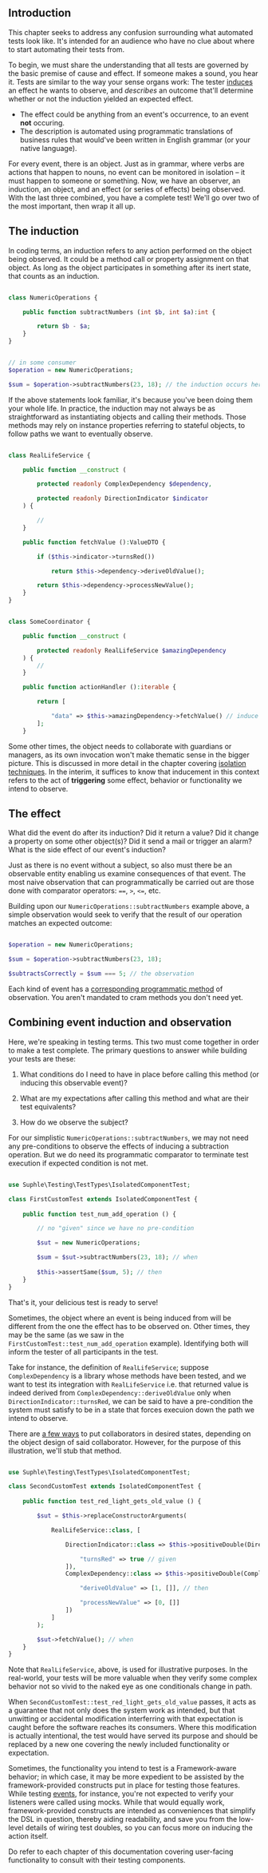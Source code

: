 ## Introduction

This chapter seeks to address any confusion surrounding what automated tests look like. It's intended for an audience who have no clue about where to start automating their tests from. 

To begin, we must share the understanding that all tests are governed by the basic premise of cause and effect. If someone makes a sound, you hear it. Tests are similar to the way your sense organs work: The tester [induces](#The-induction) an effect he wants to observe, and *describes* an outcome that'll determine whether or not the induction yielded an expected effect.

- The effect could be anything from an event's occurrence, to an event **not** occuring.
- The description is automated using programmatic translations of business rules that would've been written in English grammar (or your native language).

For every event, there is an object. Just as in grammar, where verbs are actions that happen to nouns, no event can be monitored in isolation – it must happen to someone or something. Now, we have an observer, an induction, an object, and an effect (or series of effects) being observed. 
With the last three combined, you have a complete test! We'll go over two of the most important, then wrap it all up.

## The induction

In coding terms, an induction refers to any action performed on the object being observed. It could be a method call or property assignment on that object. As long as the object participates in something after its inert state, that counts as an induction.

```php

class NumericOperations {

    public function subtractNumbers (int $b, int $a):int {

        return $b - $a;
    }
}
```

```php

// in some consumer
$operation = new NumericOperations;

$sum = $operation->subtractNumbers(23, 18); // the induction occurs here
```

If the above statements look familiar, it's because you've been doing them your whole life. In practice, the induction may not always be as straightforward as instantiating objects and calling their methods. Those methods may rely on instance properties referring to stateful objects, to follow paths we want to eventually observe.

```php

class RealLifeService {

    public function __construct (

        protected readonly ComplexDependency $dependency,

        protected readonly DirectionIndicator $indicator
    ) {

        //
    }

    public function fetchValue ():ValueDTO {

        if ($this->indicator->turnsRed())

            return $this->dependency->deriveOldValue();

        return $this->dependency->processNewValue();
    }
}
```

```php

class SomeCoordinator {

    public function __construct (

        protected readonly RealLifeService $amazingDependency
    ) {
        //
    }

    public function actionHandler ():iterable {

        return [

            "data" => $this->amazingDependency->fetchValue() // induce execution of that functionality
        ];
    }
```

Some other times, the object needs to collaborate with guardians or 
managers, as its own invocation won't make thematic sense in the bigger picture. This is discussed in more detail in the chapter covering [isolation techniques](/docs/v1/appendix/Transition-from-visual-to-automated-testing#isolation-strategies). In the interim, it suffices to know that inducement in this context refers to the act of **triggering** some effect, behavior or functionality we intend to observe.

## The effect

What did the event do after its induction? Did it return a value? Did it change a property on some other object(s)? Did it send a mail or trigger an alarm? What is the side effect of our event's induction?

Just as there is no event without a subject, so also must there be an observable entity enabling us examine consequences of that event. The most naive observation that can programmatically be carried out are those done with comparator operators: `==`, `>`, `<=`, etc.

Building upon our `NumericOperations::subtractNumbers` example above, a simple observation would seek to verify that the result of our operation matches an expected outcome:

```php

$operation = new NumericOperations;

$sum = $operation->subtractNumbers(23, 18);

$subtractsCorrectly = $sum === 5; // the observation
```

Each kind of event has a [corresponding programmatic method](/docs/v1/appendix/Transition-from-visual-to-automated-testing#Literal-equivalent-identification) of observation. You aren't mandated to cram methods you don't need yet.

## Combining event induction and observation

Here, we're speaking in testing terms. This two must come together in order to make a test complete. The primary questions to answer while building your tests are these:

1. What conditions do I need to have in place before calling this method (or inducing this observable event)?

1. What are my expectations after calling this method and what are their test equivalents?

1. How do we observe the subject?

For our simplistic `NumericOperations::subtractNumbers`, we may not need any pre-conditions to observe the effects of inducing a subtraction operation. But we do need its programmatic comparator to terminate test execution if expected condition is not met.

```php

use Suphle\Testing\TestTypes\IsolatedComponentTest;

class FirstCustomTest extends IsolatedComponentTest {
    
    public function test_num_add_operation () {

        // no "given" since we have no pre-condition

        $sut = new NumericOperations;

        $sum = $sut->subtractNumbers(23, 18); // when
        
        $this->assertSame($sum, 5); // then
    }
}
```

That's it, your delicious test is ready to serve! 

Sometimes, the object where an event is being induced from will be different from the one the effect has to be observed on. Other times, they may be the same (as we saw in the `FirstCustomTest::test_num_add_operation` example). Identifying both will inform the tester of all participants in the test.

Take for instance, the definition of `RealLifeService`; suppose `ComplexDependency` is a library whose methods have been tested, and we want to test its integration with `RealLifeService` i.e. that returned value is indeed derived from `ComplexDependency::deriveOldValue` only when `DirectionIndicator::turnsRed`, we can be said to have a pre-condition the system must satisfy to be in a state that forces execuion down the path we intend to observe.

There are [a few ways](/docs/v1/testing#Reading-from-active-Container) to put collaborators in desired states, depending on the object design of said collaborator. However, for the purpose of this illustration, we'll stub that method.

```php

use Suphle\Testing\TestTypes\IsolatedComponentTest;

class SecondCustomTest extends IsolatedComponentTest {
    
    public function test_red_light_gets_old_value () {

        $sut = $this->replaceConstructorArguments(

            RealLifeService::class, [

                DirectionIndicator::class => $this->positiveDouble(DirectionIndicator::class, [

                    "turnsRed" => true // given
                ]),
                ComplexDependency::class => $this->positiveDouble(ComplexDependency::class, [], [

                    "deriveOldValue" => [1, []], // then

                    "processNewValue" => [0, []]
                ])
            ]
        );

        $sut->fetchValue(); // when
    }
}
```

Note that `RealLifeService`, above, is used for illustrative purposes. In the real-world, your tests will be more valuable when they verify some complex behavior not so vivid to the naked eye as one conditionals change in path.

When `SecondCustomTest::test_red_light_gets_old_value` passes, it acts as a guarantee that not only does the system work as intended, but that unwitting or accidental modification interferring with that expectation is caught before the software reaches its consumers. Where this modification is actually intentional, the test would have served its purpose and should be replaced by a new one covering the newly included functionality or expectation.

Sometimes, the functionality you intend to test is a Framework-aware behavior; in which case, it may be more expedient to be assisted by the framework-provided constructs put in place for testing those features. While testing [events](/docs/v1/events), for instance, you're not expected to verify your listeners were called using mocks. While that would equally work, framework-provided constructs are intended as conveniences that simplify the DSL in question, thereby aiding readability, and save you from the low-level details of wiring test doubles, so you can focus more on inducing the action itself.

Do refer to each chapter of this documentation covering user-facing functionality to consult with their testing components.